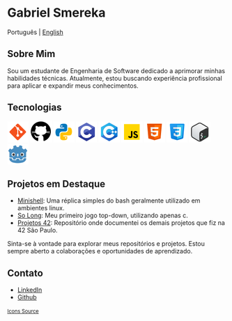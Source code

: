 # Gabriel Smereka

Português | [English](https://github.com/gsmereka/gsmereka/blob/main/README_en.md)  

## Sobre Mim

Sou um estudante de Engenharia de Software dedicado a aprimorar minhas habilidades técnicas. Atualmente, estou buscando experiência profissional para aplicar e expandir meus conhecimentos.

## Tecnologias

![git](https://github.com/gsmereka/gsmereka/blob/main/readme_content/icon_git.png?raw=true)
![github](https://github.com/gsmereka/gsmereka/blob/main/readme_content/icon_github.png?raw=true)
![python](./readme_content/icon_python.png)
![c](https://github.com/gsmereka/gsmereka/blob/main/readme_content/icon_c.png?raw=true)
![c++](./readme_content/cpp.png)
![javascript](./readme_content/icon_js.png)
![html](./readme_content/icon_html.png)
![css](./readme_content/icon_css3.png)
![bash](https://github.com/gsmereka/gsmereka/blob/main/readme_content/icon_bash.png?raw=true)
<img src="./readme_content/Godot_icon.svg" alt="godot" width="48
" height="48">



## Projetos em Destaque


- [Minishell](https://github.com/gsmereka/Minishell): Uma réplica simples do bash geralmente utilizado em ambientes linux.
- [So Long](https://github.com/gsmereka/So_long): Meu primeiro jogo top-down, utilizando apenas c.
- [Projetos 42](https://github.com/gsmereka/42_Projects): Repositório onde documentei os demais projetos que fiz na 42 São Paulo.

Sinta-se à vontade para explorar meus repositórios e projetos. Estou sempre aberto a colaborações e oportunidades de aprendizado.

## Contato

- [LinkedIn](https://www.linkedin.com/in/gabriel-smereka-3720a523b)
- [Github](https://github.com/gsmereka)

<small>[Icons Source](https://icons8.com/)</small>
